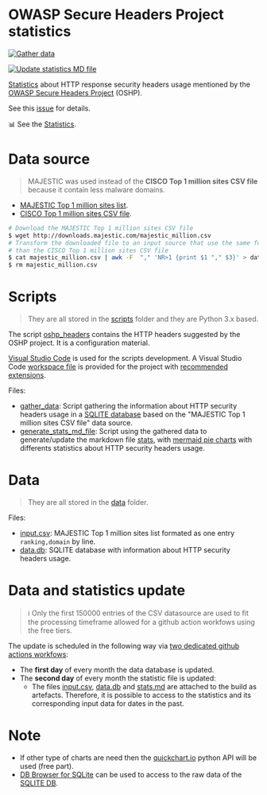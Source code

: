 # OWASP Secure Headers Project statistics

[![Gather data](https://github.com/oshp/oshp-stats/actions/workflows/update-datasource.yml/badge.svg?branch=main)](https://github.com/oshp/oshp-stats/actions/workflows/update-datasource.yml)

[![Update statistics MD file](https://github.com/oshp/oshp-stats/actions/workflows/update-stats.yml/badge.svg?branch=main)](https://github.com/oshp/oshp-stats/actions/workflows/update-stats.yml)

[Statistics](stats.md) about HTTP response security headers usage mentioned by the [OWASP Secure Headers Project](https://owasp.org/www-project-secure-headers/) (OSHP).

See this [issue](https://github.com/OWASP/www-project-secure-headers/issues/61) for details.

📊 See the [Statistics](stats.md).

# Data source

> MAJESTIC was used instead of the **CISCO Top 1 million sites CSV file** because it contain less malware domains.

* [MAJESTIC Top 1 million sites list](https://blog.majestic.com/development/majestic-million-csv-daily/).
* [CISCO Top 1 million sites CSV file](http://s3-us-west-1.amazonaws.com/umbrella-static/index.html).

```bash
# Download the MAJESTIC Top 1 million sites CSV file
$ wget http://downloads.majestic.com/majestic_million.csv
# Transform the downloaded file to an input source that use the same format 
# than the CISCO Top 1 million sites CSV file
$ cat majestic_million.csv | awk -F  "," 'NR>1 {print $1 "," $3}' > data/input.csv
$ rm majestic_million.csv
```

# Scripts

> They are all stored in the [scripts](scripts) folder and they are Python 3.x based.

The script [oshp_headers](scripts/oshp_headers.py) contains the HTTP headers suggested by the OSHP project. It is a configuration material.

[Visual Studio Code](https://code.visualstudio.com/) is used for the scripts development. A Visual Studio Code [workspace file](project.code-workspace) is provided for the project with [recommended extensions](.vscode/extensions.json).

Files:

* [gather_data](scripts/gather_data.py): Script gathering the information about HTTP security headers usage in a [SQLITE database](data/data.db) based on the "MAJESTIC Top 1 million sites CSV file" data source.
* [generate_stats_md_file](scripts/generate_stats_md_file.py): Script using the gathered data to generate/update the markdown file [stats](stats.md), with [mermaid pie charts](https://mermaid-js.github.io/mermaid/#/pie) with differents statistics about HTTP security headers usage.

# Data

> They are all stored in the [data](data) folder.

Files:

* [input.csv](data/input.csv): MAJESTIC Top 1 million sites list formated as one entry `ranking,domain` by line.
* [data.db](data/data.db): SQLITE database with information about HTTP security headers usage.

# Data and statistics update

> :information_source: Only the first 150000 entries of the CSV datasource are used to fit the processing timeframe allowed for a github action workfows using the free tiers.

The update is scheduled in the following way via [two dedicated github actions workfows](.github/workflows):

* The **first day** of every month the data database is updated.
* The **second day** of every month the statistic file is updated:
  * The files [input.csv](data/input.csv), [data.db](data/data.db) and [stats.md](stats.md) are attached to the build as artefacts. Therefore, it is possible to access to the statistics and its corresponding input data for dates in the past.

# Note

* If other type of charts are need then the [quickchart.io](https://quickchart.io/) python API will be used (free part).
* [DB Browser for SQLite](https://github.com/sqlitebrowser/sqlitebrowser) can be used to access to the raw data of the [SQLITE DB](data/data.db).
